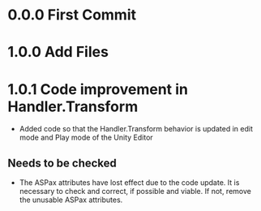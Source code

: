 # 0.0.0 First Commit
# 1.0.0 Add Files
# 1.0.1 Code improvement in Handler.Transform
- Added code so that the Handler.Transform behavior is updated in edit mode and Play mode of the Unity Editor
## Needs to be checked
- The ASPax attributes have lost effect due to the code update. It is necessary to check and correct, if possible and viable. If not, remove the unusable ASPax attributes.